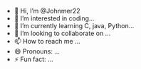 - 👋 Hi, I’m @Johnmer22
- 👀 I’m interested in coding...
- 🌱 I’m currently learning C, java, Python...
- 💞️ I’m looking to collaborate on ...
- 📫 How to reach me ...
- 😄 Pronouns: ...
- ⚡ Fun fact: ...

<!---
Johnmer22/Johnmer22 is a ✨ special ✨ repository because its `README.md` (this file) appears on your GitHub profile.
You can click the Preview link to take a look at your changes.
--->
